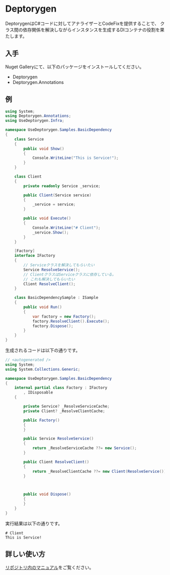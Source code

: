 # Deptorygen

DeptorygenはC#コードに対してアナライザーとCodeFixを提供することで、
クラス間の依存関係を解決しながらインスタンスを生成するDIコンテナの役割を果たします。

## 入手

Nuget Galleryにて、以下のパッケージをインストールしてください。

* Deptorygen
* Deptorygen.Annotations

## 例

```csharp
using System;
using Deptorygen.Annotations;
using UseDeptorygen.Infra;

namespace UseDeptorygen.Samples.BasicDependency
{
	class Service
	{
		public void Show()
		{
			Console.WriteLine("This is Service!");
		}
	}

	class Client
	{
		private readonly Service _service;

		public Client(Service service)
		{
			_service = service;
		}

		public void Execute()
		{
			Console.WriteLine("# Client");
			_service.Show();
		}
	}

	[Factory]
	interface IFactory
	{
        // Serviceクラスを解決してもらいたい
		Service ResolveService();
        // ClientクラスはServiceクラスに依存している。
        // これも解決してもらいたい
		Client ResolveClient();
	}

	class BasicDependencySample : ISample
	{
		public void Run()
		{
			var factory = new Factory();
			factory.ResolveClient().Execute();
			factory.Dispose();
		}
	}
}
```

生成されるコードは以下の通りです。

```csharp
// <autogenerated />
using System;
using System.Collections.Generic;

namespace UseDeptorygen.Samples.BasicDependency
{
    internal partial class Factory : IFactory
        , IDisposable
    {

        private Service? _ResolveServiceCache;
        private Client? _ResolveClientCache;

        public Factory()
        {
        }

        public Service ResolveService()
        {
            return _ResolveServiceCache ??= new Service();
        }

        public Client ResolveClient()
        {
            return _ResolveClientCache ??= new Client(ResolveService());
        }


        
        public void Dispose()
        {
        }
    }
}
```

実行結果は以下の通りです。

```
# Client
This is Service!
```

## 詳しい使い方

[リポジトリ内のマニュアル](https://github.com/NumAniCloud/Deptorygen/blob/master/Documents/Index.md)をご覧ください。
